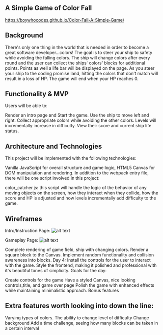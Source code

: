 ## A Simple Game of Color Fall

https://boywhocodes.github.io/Color-Fall-A-Simple-Game/

## Background

There's only one thing in the world that is needed in order to become a great software developer...colors! The goal is to steer your ship to safety while avoiding the falling colors. The ship will change colors after every round and the user can collect the ships' colors' blocks for additional points. Points as well a life bar will be displayed on the page. As you steer your ship to the coding promise land, hitting the colors that don't match will result in a loss of HP. The game will end when your HP reaches 0.

## Functionality & MVP

Users will be able to:

 Render an intro page and Start the game.
 Use the ship to move left and right.
 Collect appropriate colors while avoiding the other colors.
 Levels will incrementally increase in difficulty.
 View their score and current ship life status.

## Architecture and Technologies

This project will be implemented with the following technologies:

Vanilla JavaScript for overall structure and game logic,
HTML5 Canvas for DOM manipulation and rendering.
In addition to the webpack entry file, there will be one script involved in this project:

color_catcher.js: this script will handle the logic of the behavior of any moving objects on the screen, how they interact when they collide, how the score and HP is adjusted and how levels incrementally add difficulty to the game.

## Wireframes

Intro/Instruction Page: ![alt text](https://user-images.githubusercontent.com/26631708/28964127-6289b4ce-78c0-11e7-8143-a1342e927429.png)

Gameplay Page: ![alt text](https://user-images.githubusercontent.com/26631708/28964206-a8f3dcd2-78c0-11e7-88d5-5adfdf7d344f.png)

Complete rendering of game field, ship with changing colors.
Render a square block to the Canvas.
Implement random functionality and collision awareness into blocks.
Day 4: Install the controls for the user to interact with the game. Style the frontend, making it polished and professional with it's beautiful tones of simplicity. Goals for the day:

Create controls for the game
Have a styled Canvas, nice looking controls,title, and game over page
Polish the game with enhanced effects while maintaining minimalistic approach.
Bonus features

## Extra features worth looking into down the line:

 Varying types of colors.
 The ability to change level of difficulty
 Change background
 Add a time challenge, seeing how many blocks can be taken in a certain interval
